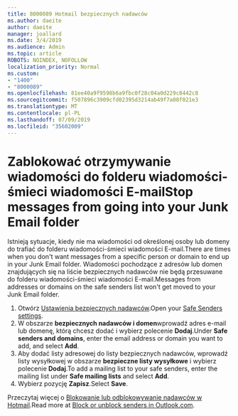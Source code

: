 ```yaml
---
title: 8000089 Hotmail bezpiecznych nadawców
ms.author: daeite
author: daeite
manager: joallard
ms.date: 3/4/2019
ms.audience: Admin
ms.topic: article
ROBOTS: NOINDEX, NOFOLLOW
localization_priority: Normal
ms.custom:
- "1400"
- "8000089"
ms.openlocfilehash: 81ee40a9f9598b6a9fbc0f28c04a0d229c8442c8
ms.sourcegitcommit: f507896c3909cfd02395d3214ab49f7a08f021e3
ms.translationtype: MT
ms.contentlocale: pl-PL
ms.lasthandoff: 07/09/2019
ms.locfileid: "35602009"
---
```

# <a name="stop-messages-from-going-into-your-junk-email-folder"></a><span data-ttu-id="c3f2b-102">Zablokować otrzymywanie wiadomości do folderu wiadomości-śmieci wiadomości E-mail</span><span class="sxs-lookup"><span data-stu-id="c3f2b-102">Stop messages from going into your Junk Email folder</span></span>

<span data-ttu-id="c3f2b-103">Istnieją sytuacje, kiedy nie ma wiadomości od określonej osoby lub domeny do trafiać do folderu wiadomości-śmieci wiadomości E-mail.</span><span class="sxs-lookup"><span data-stu-id="c3f2b-103">There are times when you don't want messages from a specific person or domain to end up in your Junk Email folder.</span></span> <span data-ttu-id="c3f2b-104">Wiadomości pochodzące z adresów lub domen znajdujących się na liście bezpiecznych nadawców nie będą przesuwane do folderu wiadomości-śmieci wiadomości E-mail.</span><span class="sxs-lookup"><span data-stu-id="c3f2b-104">Messages from addresses or domains on the safe senders list won't get moved to your Junk Email folder.</span></span>

1. <span data-ttu-id="c3f2b-105">Otwórz [Ustawienia bezpiecznych nadawców](https://go.microsoft.com/fwlink/?linkid=2035804).</span><span class="sxs-lookup"><span data-stu-id="c3f2b-105">Open your [Safe Senders settings](https://go.microsoft.com/fwlink/?linkid=2035804).</span></span>
2. <span data-ttu-id="c3f2b-106">W obszarze **bezpiecznych nadawców i domen**wprowadź adres e-mail lub domenę, którą chcesz dodać i wybierz polecenie **Dodaj**.</span><span class="sxs-lookup"><span data-stu-id="c3f2b-106">Under **Safe senders and domains**, enter the email address or domain you want to add, and select **Add**.</span></span>
3. <span data-ttu-id="c3f2b-107">Aby dodać listy adresowej do listy bezpiecznych nadawców, wprowadź listy wysyłkowej w obszarze **bezpieczne listy wysyłkowe** i wybierz polecenie **Dodaj**.</span><span class="sxs-lookup"><span data-stu-id="c3f2b-107">To add a mailing list to your safe senders, enter the mailing list under **Safe mailing lists** and select **Add**.</span></span>
4. <span data-ttu-id="c3f2b-108">Wybierz pozycję **Zapisz**.</span><span class="sxs-lookup"><span data-stu-id="c3f2b-108">Select **Save**.</span></span>

<span data-ttu-id="c3f2b-109">Przeczytaj więcej o [Blokowanie lub odblokowywanie nadawców w Hotmail](https://support.office.com/article/afba1c94-77bb-4f50-8b85-057cf52f4d5e?wt.mc_id=Office_Outlook_com_Alchemy).</span><span class="sxs-lookup"><span data-stu-id="c3f2b-109">Read more at [Block or unblock senders in Outlook.com](https://support.office.com/article/afba1c94-77bb-4f50-8b85-057cf52f4d5e?wt.mc_id=Office_Outlook_com_Alchemy).</span></span>